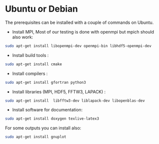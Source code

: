 # Ubuntu or Debian

The prerequisites can be installed with a couple of commands on Ubuntu. 

- Install MPI, Most of our testing is done with openmpi but mpich should also work:

```bash
sudo apt-get install libopenmpi-dev openmpi-bin libhdf5-openmpi-dev
```

- Install build tools :

```bash
sudo apt-get install cmake
```

- Install compilers :

```bash
sudo apt-get install gfortran python3
```

- Install libraries (MPI, HDF5, FFTW3, LAPACK) :

```bash
sudo apt-get install  libfftw3-dev liblapack-dev libopenblas-dev
```

- Install software for documentation:

```bash
sudo apt-get install doxygen texlive-latex3
```

For some outputs you can install also:

```bash
sudo apt-get install gnuplot
```
